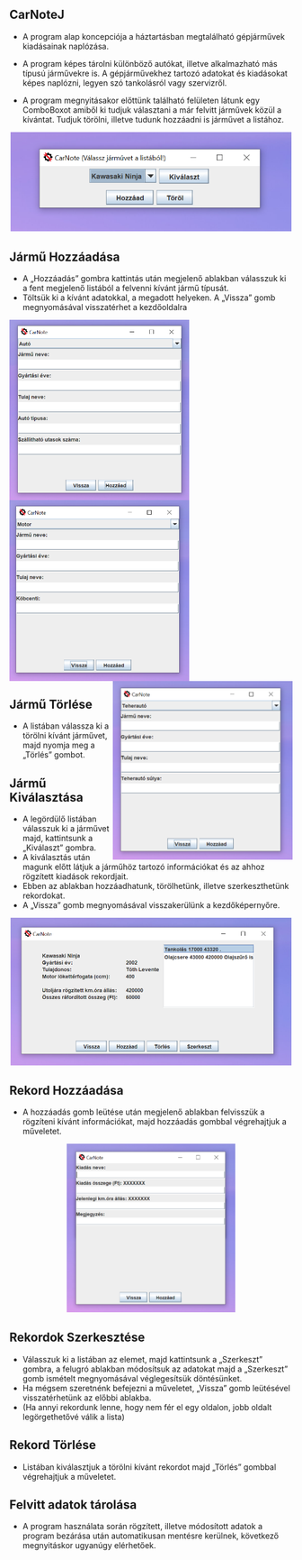 ## CarNoteJ
* A program alap koncepciója a háztartásban megtalálható gépjárművek kiadásainak naplózása. 

* A program képes tárolni különböző autókat, illetve alkalmazható más típusú járművekre is. A gépjárművekhez tartozó adatokat és kiadásokat képes naplózni, legyen szó tankolásról vagy szervizről.

* A program megnyitásakor előttünk található felületen látunk egy ComboBoxot amiből ki tudjuk választani a már felvitt járművek közül a kívántat. Tudjuk törölni, illetve tudunk hozzáadni is járművet a listához.

<p align="center">
<img src="https://github.com/waltermity/CarNoteJ/blob/main/Pics/mainmenu.PNG" width="500"/>
</p>

## Jármű Hozzáadása
* A „Hozzáadás” gombra kattintás után megjelenő ablakban válasszuk ki a fent 	megjelenő listából a felvenni kívánt jármű típusát.
* Töltsük ki a kívánt adatokkal, a megadott 	helyeken. A „Vissza” gomb megnyomásával visszatérhet a kezdőoldalra
  
<p>
<img src="https://github.com/waltermity/CarNoteJ/blob/main/Pics/autoadd.PNG" width="320" align="left"/>
<img src="https://github.com/waltermity/CarNoteJ/blob/main/Pics/motoradd.PNG" width="320" align="center"/>
<img src="https://github.com/waltermity/CarNoteJ/blob/main/Pics/teheraautoadd.PNG" width="320" align="right"/>
</p>

## Jármű Törlése
* A listában válassza ki a törölni kívánt járművet, majd nyomja meg a „Törlés” gombot.

## Jármű Kiválasztása
* A legördülő listában válasszuk ki a járművet majd, kattintsunk a „Kiválaszt” gombra.
* A kiválasztás után magunk előtt látjuk a járműhöz tartozó információkat és az ahhoz rögzített kiadások rekordjait. 
* Ebben az ablakban hozzáadhatunk, törölhetünk, illetve szerkeszthetünk rekordokat. 
* A „Vissza” gomb megnyomásával visszakerülünk a kezdőképernyőre.
  
<p align="center">
<img src="https://github.com/waltermity/CarNoteJ/blob/main/Pics/jarmualap.PNG" width="500"/>
</p>

## Rekord Hozzáadása
* A hozzáadás gomb leütése után megjelenő ablakban felvisszük a rögzíteni kívánt információkat, majd hozzáadás gombbal végrehajtjuk a műveletet.
<p align="center">
<img src="https://github.com/waltermity/CarNoteJ/blob/main/Pics/kiadashozzaad.PNG" width="300"/>
</p>

## Rekordok Szerkesztése
* Válasszuk ki a listában az elemet, majd kattintsunk a „Szerkeszt” gombra, a felugró 	ablakban módosítsuk az adatokat majd a „Szerkeszt” gomb ismételt megnyomásával 	véglegesítsük döntésünket. 
* Ha mégsem szeretnénk befejezni a műveletet, „Vissza” gomb leütésével visszatérhetünk az 	előbbi ablakba.
* (Ha annyi rekordunk lenne, hogy nem fér el egy oldalon, jobb oldalt legörgethetővé válik a lista)

## Rekord Törlése
* Listában kiválasztjuk a törölni kívánt rekordot majd „Törlés” gombbal végrehajtjuk a műveletet.

## Felvitt adatok tárolása
* A program használata során rögzített, illetve módosított adatok a program bezárása után automatikusan mentésre kerülnek, következő megnyitáskor ugyanúgy elérhetőek.

